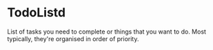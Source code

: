 # TodoListd
List of tasks you need to complete or things that you want to do. Most typically, they're organised in order of priority.

